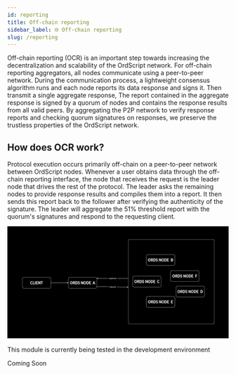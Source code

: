 ```yaml
---
id: reporting 
title: Off-chain reporting
sidebar_label: 🌐 Off-chain reporting
slug: /reporting 
---
```



Off-chain reporting (OCR) is an important step towards increasing the decentralization and scalability of the OrdScript network.
For off-chain reporting aggregators, all nodes communicate using a peer-to-peer network. During the communication process, a lightweight consensus algorithm runs and each node reports its data response and signs it. Then transmit a single aggregate response,
The report contained in the aggregate response is signed by a quorum of nodes and contains the response results from all valid peers. By aggregating the P2P network to verify response reports and checking quorum signatures on responses, we preserve the trustless properties of the OrdScript network.


## How does OCR work?

Protocol execution occurs primarily off-chain on a peer-to-peer network between OrdScript nodes. Whenever a user obtains data through the off-chain reporting interface, the node that receives the request is the leader node that drives the rest of the protocol.
The leader asks the remaining nodes to provide response results and compiles them into a report. It then sends this report back to the follower after verifying the authenticity of the signature. The leader will aggregate the 51% threshold report with the quorum's signatures and respond to the requesting client.


![](./guide/img/1716049726570.jpg)


This module is currently being tested in the development environment

Coming Soon

